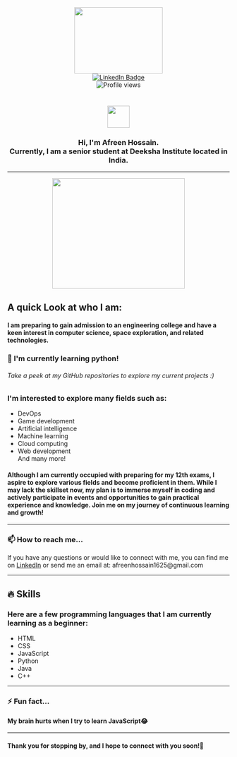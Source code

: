 <div id="header" align="center">
  <img src="https://media3.giphy.com/media/2IudUHdI075HL02Pkk/giphy.gif?cid=ecf05e47maqv4w0psn62ws6zfkb7lc2phr01zxxsk93gc6ul&rid=giphy.gif&ct=g" width="200" height= "150"/>
  <div id="badges">
  <a href="https://www.linkedin.com/in/afreen-hossain/">
    <img src="https://img.shields.io/badge/LinkedIn-blue?style=for-the-badge&logo=linkedin&logoColor=white" alt="LinkedIn Badge"/>
  </a>
</div>
  <img src="https://komarev.com/ghpvc/?username=AfreenInnovates&style=flat-square&color=blue" alt="Profile views"/>
<h1>
   <img src="https://media.giphy.com/media/hvRJCLFzcasrR4ia7z/giphy.gif" width="50px" height="50px"/>
</h1>
  <h3> Hi, I'm Afreen Hossain. 
  <br> Currently, I am a senior student at Deeksha Institute located in India.</h3>
<hr>
<div align="center">
 <img src="https://media1.giphy.com/media/ve43TyDQ3B4me7d22z/giphy.gif?cid=ecf05e47qinci6110r8xey5ai53mc2ena9u1g05gn16lcc1u&rid=giphy.gif&ct=g" width="300" height="250"/> <br>
</div>
</div>
<div id="about-me"><h2>A quick Look at who I am:</h2>
 <h4>I am preparing to gain admission to an engineering college and have a keen interest in computer science, space exploration, and related technologies.</h4>
  <h3>🌱 I'm currently learning python!</h3><h6>Take a peek at my GitHub repositories to explore my current projects :)</h6>
  <h3>I'm interested to explore many fields such as:</h3>
    <ul>
      <li>DevOps</li>
      <li>Game development</li>
      <li>Artificial intelligence</li>
      <li>Machine learning</li>
      <li>Cloud computing</li>
      <li>Web development</li>
      And many more!
    </ul>
  <h4>Although I am currently occupied with preparing for my 12th exams, I aspire to explore various fields and become proficient in them. While I may lack the skillset now, my plan is to immerse myself in coding and actively participate in events and opportunities to gain practical experience and knowledge. Join me on my journey of continuous learning and growth!</h4>
 <hr>
<div class="section">
      <h3>📫 How to reach me...</h3>
      <p>If you have any questions or would like to connect with me, you can find me on <a href="https://www.linkedin.com/in/afreen-hossain/">LinkedIn</a> or send me an email at: afreenhossain1625@gmail.com</p><hr>
    </div>
 <div class="section">
      <h2>🔥 Skills <br>
      <h3>Here are a few programming languages that I am currently learning as a beginner:</h3>
      <ul>
        <li>HTML</li>
        <li>CSS</li>
        <li>JavaScript</li>
        <li>Python</li>
        <li>Java</li>
        <li>C++</li>
      </ul>
    </div>
     <hr>
  <h3>⚡ Fun fact...</h3>
  <h4>My brain hurts when I try to learn JavaScript😂</h4>
     
  <hr>
     <h4>Thank you for stopping by, and I hope to connect with you soon!🙂 </h4>

 
 
   
